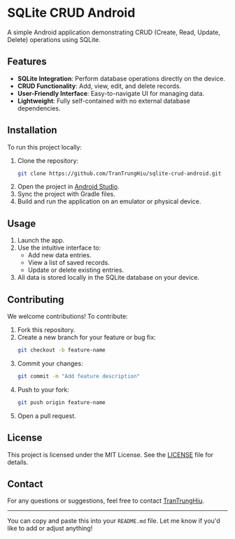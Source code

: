 # SQLite CRUD Android

A simple Android application demonstrating CRUD (Create, Read, Update, Delete) operations using SQLite.

## Features

- **SQLite Integration**: Perform database operations directly on the device.
- **CRUD Functionality**: Add, view, edit, and delete records.
- **User-Friendly Interface**: Easy-to-navigate UI for managing data.
- **Lightweight**: Fully self-contained with no external database dependencies.

## Installation

To run this project locally:

1. Clone the repository:
   ```bash
   git clone https://github.com/TranTrungHiu/sqlite-crud-android.git
   ```
2. Open the project in [Android Studio](https://developer.android.com/studio).
3. Sync the project with Gradle files.
4. Build and run the application on an emulator or physical device.

## Usage

1. Launch the app.
2. Use the intuitive interface to:
   - Add new data entries.
   - View a list of saved records.
   - Update or delete existing entries.
3. All data is stored locally in the SQLite database on your device.

## Contributing

We welcome contributions! To contribute:

1. Fork this repository.
2. Create a new branch for your feature or bug fix:
   ```bash
   git checkout -b feature-name
   ```
3. Commit your changes:
   ```bash
   git commit -m "Add feature description"
   ```
4. Push to your fork:
   ```bash
   git push origin feature-name
   ```
5. Open a pull request.

## License

This project is licensed under the MIT License. See the [LICENSE](./LICENSE) file for details.

## Contact

For any questions or suggestions, feel free to contact [TranTrungHiu](https://github.com/TranTrungHiu).

---

You can copy and paste this into your `README.md` file. Let me know if you'd like to add or adjust anything!
